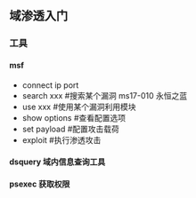 ## 域渗透入门

### 工具

#### msf
- connect ip port
- search xxx        #搜索某个漏洞 ms17-010 永恒之蓝
- use xxx            #使用某个漏洞利用模块
- show options    #查看配置选项
- set payload        #配置攻击载荷
- exploit            #执行渗透攻击

#### dsquery 域内信息查询工具
#### psexec 获取权限